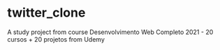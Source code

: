 # twitter_clone
A study project from course Desenvolvimento Web Completo 2021 - 20 cursos + 20 projetos from Udemy
